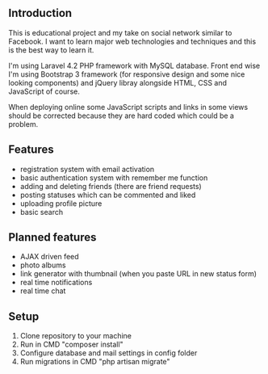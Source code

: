 ## Introduction
This is educational project and my take on social network similar to Facebook.
I want to learn major web technologies and techniques and this is the best way to learn it.

I'm using Laravel 4.2 PHP framework with MySQL database.
Front end wise I'm using Bootstrap 3 framework (for responsive design and some nice looking components) and jQuery libray alongside HTML, CSS and JavaScript of course.

When deploying online some JavaScript scripts and links in some views should be corrected because they are hard coded which could be a problem.

## Features
* registration system with email activation
* basic authentication system with remember me function
* adding and deleting friends (there are friend requests)
* posting statuses which can be commented and liked
* uploading profile picture
* basic search

## Planned features
* AJAX driven feed
* photo albums
* link generator with thumbnail (when you paste URL in new status form)
* real time notifications
* real time chat

## Setup
1. Clone repository to your machine
2. Run in CMD "composer install"
3. Configure database and mail settings in config folder
4. Run migrations in CMD "php artisan migrate"